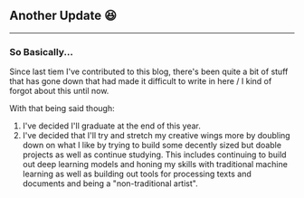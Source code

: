 ## Another Update 😆

---

### So Basically...

Since last tiem I've contributed to this blog, there's been quite a bit of stuff that has gone down that had made it difficult to write in here / I kind of forgot about this until now.

With that being said though:

1. I've decided I'll graduate at the end of this year.
2. I've decided that I'll try and stretch my creative wings more by doubling down on what I like by trying to build some decently sized but doable projects as well as continue studying. This includes continuing to build out deep learning models and honing my skills with traditional machine learning as well as building out tools for processing texts and documents and being a "non-traditional artist".
